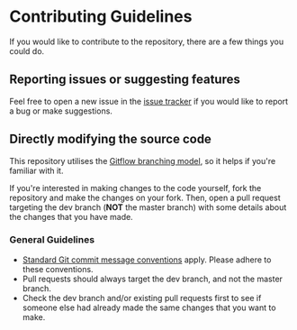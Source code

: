 # Contributing Guidelines

If you would like to contribute to the repository, there are a few things you could do.

## Reporting issues or suggesting features

Feel free to open a new issue in the [issue tracker](https://github.com/pyrox18/GuidBase64/issues) if you would like to report a bug or make suggestions.

## Directly modifying the source code

This repository utilises the [Gitflow branching model](https://nvie.com/posts/a-successful-git-branching-model/), so it helps if you're familiar with it.

If you're interested in making changes to the code yourself, fork the repository and make the changes on your fork. Then, open a pull request targeting the dev branch (**NOT** the master branch) with some details about the changes that you have made.

### General Guidelines

- [Standard Git commit message conventions](https://chris.beams.io/posts/git-commit/) apply. Please adhere to these conventions.
- Pull requests should always target the dev branch, and not the master branch.
- Check the dev branch and/or existing pull requests first to see if someone else had already made the same changes that you want to make.